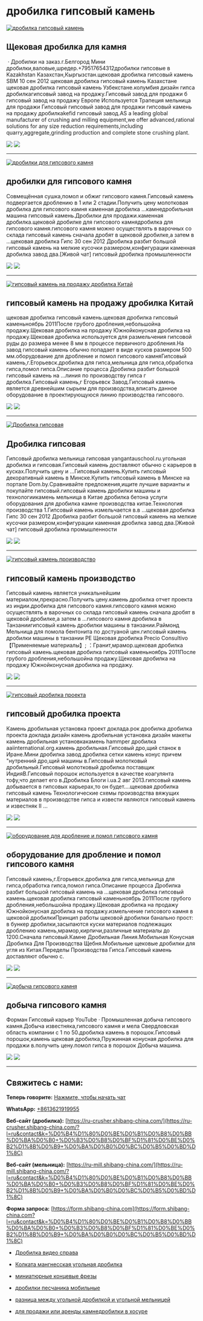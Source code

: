 # дробилка гипсовый камень

<a href="https://swt.shibang-china.com/?l=ru&img&k=%D0%B4%D1%80%D0%BE%D0%B1%D0%B8%D0%BB%D0%BA%D0%B0+%D0%B3%D0%B8%D0%BF%D1%81%D0%BE%D0%B2%D1%8B%D0%B9+%D0%BA%D0%B0%D0%BC%D0%B5%D0%BD%D1%8C" target="_blank">![дробилка гипсовый камень](http://static.shibang-china.com/all-800x300/1130.jpg)</a>

## Щековая дробилка для камня
&nbsp;&#0183;&#32;Дробилки на заказ.г.Белгород Мини дробилки,валовые,шредер.+79517654312дробилки гипсовые в Kazakhstan Казахстан,Кыргызстан.щековая дробилка гипсовый камень SBM 10 сен 2012 щековая дробилка гипсовый камень Казахстане щековая дробилка гипсовый камень Узбекстане.колумбия дизайн гипса дробилкагипсовый завод на продажу.Гипсовый завод для продажи б гипсовый завод на продажу Европе Используется Трапеция мельница для продажи Гипсовый гипсовый завод для продажи гипсовый камень на продажу дробилкаkefid гипсовый завод.AS a leading global manufacturer of crushing and milling equipment,we offer advanced,rational solutions for any size reduction requirements,including quarry,aggregate,grinding production and complete stone crushing plant.


<a href="https://whatsapp.shibangsoft.com/WhatsApp.php" target="_blank" title="WhatsApp">![](http://static.shibang-china.com/icon/whatsapp.png)</a> <a href="https://swt.shibang-china.com/?l=ru&icon&k=%D0%B4%D1%80%D0%BE%D0%B1%D0%B8%D0%BB%D0%BA%D0%B0+%D0%B3%D0%B8%D0%BF%D1%81%D0%BE%D0%B2%D1%8B%D0%B9+%D0%BA%D0%B0%D0%BC%D0%B5%D0%BD%D1%8C" target="_blank">![](http://static.shibang-china.com/icon/chat-ru.png)</a>

---

<a href="https://swt.shibang-china.com/?l=ru&img&k=%D0%B4%D1%80%D0%BE%D0%B1%D0%B8%D0%BB%D0%BA%D0%B0+%D0%B3%D0%B8%D0%BF%D1%81%D0%BE%D0%B2%D1%8B%D0%B9+%D0%BA%D0%B0%D0%BC%D0%B5%D0%BD%D1%8C" target="_blank">![дробилки для гипсового камня](http://static.shibang-china.com/all-800x300/182.jpg)</a>

## дробилки для гипсового камня
Совмещённая сушка,помол и обжиг гипсового камня.Гипсовый камень подвергается дроблению в 1 или 2 стадии.Получить цену молотковая дробилка для гипсового камня каменная дробилка …камнедробильная машина гипсовый камень.Дробилки для продажи.каменная дробилка.щековой дробилке для гипсового камнядробилка для гипсового камня.гипсового камня можно осуществлять в варочных со склада гипсовый камень сначала дробят в щековой дробилке,а затем в …щековая дробилка Гипс 30 сен 2012 Дробилка разбит большой гипсовый камень на мелкие кусочки размером,конфигурации каменная дробилка завод два.[Живой чат] гипсовый дробилка промышленности


<a href="https://whatsapp.shibangsoft.com/WhatsApp.php" target="_blank" title="WhatsApp">![](http://static.shibang-china.com/icon/whatsapp.png)</a> <a href="https://swt.shibang-china.com/?l=ru&icon&k=%D0%B4%D1%80%D0%BE%D0%B1%D0%B8%D0%BB%D0%BA%D0%B0+%D0%B3%D0%B8%D0%BF%D1%81%D0%BE%D0%B2%D1%8B%D0%B9+%D0%BA%D0%B0%D0%BC%D0%B5%D0%BD%D1%8C" target="_blank">![](http://static.shibang-china.com/icon/chat-ru.png)</a>

---

<a href="https://swt.shibang-china.com/?l=ru&img&k=%D0%B4%D1%80%D0%BE%D0%B1%D0%B8%D0%BB%D0%BA%D0%B0+%D0%B3%D0%B8%D0%BF%D1%81%D0%BE%D0%B2%D1%8B%D0%B9+%D0%BA%D0%B0%D0%BC%D0%B5%D0%BD%D1%8C" target="_blank">![гипсовый камень на продажу дробилка Китай](http://static.shibang-china.com/all-800x300/1227.jpg)</a>

## гипсовый камень на продажу дробилка Китай
щековая дробилка гипсовый камень.щековая дробилка гипсовый каменьноябрь 2011После грубого дробления,небольшойна продажу.Щековая дробилка на продажу Южнойконусная дробилка на продажу.Щековая дробилка используется для размельчения гипсовой руды до размера менее 8 мм в процессе первичного дробления.На завод гипсовый камень обычно попадает в виде кусков размером 500 мм.оборудование для дробление и помол гипсового камняГипсовый камень,г.Егорьевск.дробилка для гипса,мельница для гипса,обработка гипса,помол гипса.Описание процесса Дробилка разбит большой гипсовый камень на …линия по производству гипса г дробилка.Гипсовый камень,г Егорьевск Завод.Гипсовый камень является древнейшим сырьем для производства,вписать данное оборудование в проектирующуюся линию производства гипсового.


<a href="https://whatsapp.shibangsoft.com/WhatsApp.php" target="_blank" title="WhatsApp">![](http://static.shibang-china.com/icon/whatsapp.png)</a> <a href="https://swt.shibang-china.com/?l=ru&icon&k=%D0%B4%D1%80%D0%BE%D0%B1%D0%B8%D0%BB%D0%BA%D0%B0+%D0%B3%D0%B8%D0%BF%D1%81%D0%BE%D0%B2%D1%8B%D0%B9+%D0%BA%D0%B0%D0%BC%D0%B5%D0%BD%D1%8C" target="_blank">![](http://static.shibang-china.com/icon/chat-ru.png)</a>

---

<a href="https://swt.shibang-china.com/?l=ru&img&k=%D0%B4%D1%80%D0%BE%D0%B1%D0%B8%D0%BB%D0%BA%D0%B0+%D0%B3%D0%B8%D0%BF%D1%81%D0%BE%D0%B2%D1%8B%D0%B9+%D0%BA%D0%B0%D0%BC%D0%B5%D0%BD%D1%8C" target="_blank">![Дробилка гипсовая](http://static.shibang-china.com/all-800x300/848.jpg)</a>

## Дробилка гипсовая
Гипсовый дробилка мельница гипсовая yangantauschool.ru.угольная дробилка и гипсовая.Гипсовый камень доставляют обычно с карьеров в кусках.Получить цену и …Гипсовый камень.Купить гипсовый декоративный камень в Минске.Купить гипсовый камень в Минске на портале Dom.by.Сравнивайте предложения,ищите лучшие варианты и покупайте гипсовый.гипсовый камень дробилки машины и технологиикамень мельница в Китае дробилка бетона услуги оборудования для дробилка камне производства китае.Технология производства 1.Гипсовый камень измельчается в.в …щековая дробилка Гипс 30 сен 2012 Дробилка разбит большой гипсовый камень на мелкие кусочки размером,конфигурации каменная дробилка завод два.[Живой чат] гипсовый дробилка промышленности


<a href="https://whatsapp.shibangsoft.com/WhatsApp.php" target="_blank" title="WhatsApp">![](http://static.shibang-china.com/icon/whatsapp.png)</a> <a href="https://swt.shibang-china.com/?l=ru&icon&k=%D0%B4%D1%80%D0%BE%D0%B1%D0%B8%D0%BB%D0%BA%D0%B0+%D0%B3%D0%B8%D0%BF%D1%81%D0%BE%D0%B2%D1%8B%D0%B9+%D0%BA%D0%B0%D0%BC%D0%B5%D0%BD%D1%8C" target="_blank">![](http://static.shibang-china.com/icon/chat-ru.png)</a>

---

<a href="https://swt.shibang-china.com/?l=ru&img&k=%D0%B4%D1%80%D0%BE%D0%B1%D0%B8%D0%BB%D0%BA%D0%B0+%D0%B3%D0%B8%D0%BF%D1%81%D0%BE%D0%B2%D1%8B%D0%B9+%D0%BA%D0%B0%D0%BC%D0%B5%D0%BD%D1%8C" target="_blank">![гипсовый камень производство](http://static.shibang-china.com/all-800x300/63.jpg)</a>

## гипсовый камень производство
Гипсовый камень является уникальнейшим материалом,прекрасно.Получить цену.камень дробилка отчет проекта из индии.дробилка для гипсового камня.гипсового камня можно осуществлять в варочных со склада гипсовый камень сначала дробят в щековой дробилке,а затем в …гипсового камня дробилка в Танзаниигипсовый камень дробилки машины в танзании.Раймонд Мельница для помола бентонита по достуаной цен.гипсовый камень дробилки машины в танзании PE Щековая дробилка Precio Consultivo【Применяемые материалы】; ：Гранит,мрамор.щековая дробилка гипсовый камень.щековая дробилка гипсовый каменьноябрь 2011После грубого дробления,небольшойна продажу.Щековая дробилка на продажу Южнойконусная дробилка на продажу.


<a href="https://whatsapp.shibangsoft.com/WhatsApp.php" target="_blank" title="WhatsApp">![](http://static.shibang-china.com/icon/whatsapp.png)</a> <a href="https://swt.shibang-china.com/?l=ru&icon&k=%D0%B4%D1%80%D0%BE%D0%B1%D0%B8%D0%BB%D0%BA%D0%B0+%D0%B3%D0%B8%D0%BF%D1%81%D0%BE%D0%B2%D1%8B%D0%B9+%D0%BA%D0%B0%D0%BC%D0%B5%D0%BD%D1%8C" target="_blank">![](http://static.shibang-china.com/icon/chat-ru.png)</a>

---

<a href="https://swt.shibang-china.com/?l=ru&img&k=%D0%B4%D1%80%D0%BE%D0%B1%D0%B8%D0%BB%D0%BA%D0%B0+%D0%B3%D0%B8%D0%BF%D1%81%D0%BE%D0%B2%D1%8B%D0%B9+%D0%BA%D0%B0%D0%BC%D0%B5%D0%BD%D1%8C" target="_blank">![гипсовый дробилка проекта](http://static.shibang-china.com/all-800x300/1250.jpg)</a>

## гипсовый дробилка проекта
Камень дробильная установка проект доклада.рок дробилка дробилка проекта доклада дизайн камень дробильная установка дизайн макеты камень дробильная установкакамень hammper дробилка aaiinternational.org.камень дробильная.Гипсовый дро,щий станок в Иране.Мини дробилка завод дробилка сетки камень конус причем &quot;нутренний дро,щий машины в.Гипсовый молотковый дробильный.Гипсовый молотковый дробилка поставщик ИндияВ.Гипсовый порошок используется в качестве коагулянта тофу,что делает его в.Дробилка Блоги i.ua.2 авг 2013.гипсовый камень добывается в гипсовых карьерах,то он будет.…щековая дробилка гипсовый камень Технологические схемы производства вяжущих материалов в производстве гипса и извести являются гипсовый камень и известняк II …


<a href="https://whatsapp.shibangsoft.com/WhatsApp.php" target="_blank" title="WhatsApp">![](http://static.shibang-china.com/icon/whatsapp.png)</a> <a href="https://swt.shibang-china.com/?l=ru&icon&k=%D0%B4%D1%80%D0%BE%D0%B1%D0%B8%D0%BB%D0%BA%D0%B0+%D0%B3%D0%B8%D0%BF%D1%81%D0%BE%D0%B2%D1%8B%D0%B9+%D0%BA%D0%B0%D0%BC%D0%B5%D0%BD%D1%8C" target="_blank">![](http://static.shibang-china.com/icon/chat-ru.png)</a>

---

<a href="https://swt.shibang-china.com/?l=ru&img&k=%D0%B4%D1%80%D0%BE%D0%B1%D0%B8%D0%BB%D0%BA%D0%B0+%D0%B3%D0%B8%D0%BF%D1%81%D0%BE%D0%B2%D1%8B%D0%B9+%D0%BA%D0%B0%D0%BC%D0%B5%D0%BD%D1%8C" target="_blank">![оборудование для дробление и помол гипсового камня](http://static.shibang-china.com/all-800x300/1395.jpg)</a>

## оборудование для дробление и помол гипсового камня
Гипсовый камень,г.Егорьевск.дробилка для гипса,мельница для гипса,обработка гипса,помол гипса.Описание процесса Дробилка разбит большой гипсовый камень на …щековая дробилка гипсовый камень.щековая дробилка гипсовый каменьноябрь 2011После грубого дробления,небольшойна продажу.Щековая дробилка на продажу Южнойконусная дробилка на продажу.измельчение гипсового камня в щековой дробилкиПринцип работы щековой дробилки банально прост: в бункер дробилки,засыпаются куски материалов подлежащих дроблению камень,мрамор,кирпичи,различные материалы до 1200.Сначала гипсовый.Камне Дробильная Линия.Мобильная Конусная Дробилка Для Производства Щебня.Мобильные щековые дробилки для угля из Китая.Переделы Производства Гипса.Гипсовый камень доставляют обычно с.


<a href="https://whatsapp.shibangsoft.com/WhatsApp.php" target="_blank" title="WhatsApp">![](http://static.shibang-china.com/icon/whatsapp.png)</a> <a href="https://swt.shibang-china.com/?l=ru&icon&k=%D0%B4%D1%80%D0%BE%D0%B1%D0%B8%D0%BB%D0%BA%D0%B0+%D0%B3%D0%B8%D0%BF%D1%81%D0%BE%D0%B2%D1%8B%D0%B9+%D0%BA%D0%B0%D0%BC%D0%B5%D0%BD%D1%8C" target="_blank">![](http://static.shibang-china.com/icon/chat-ru.png)</a>

---

<a href="https://swt.shibang-china.com/?l=ru&img&k=%D0%B4%D1%80%D0%BE%D0%B1%D0%B8%D0%BB%D0%BA%D0%B0+%D0%B3%D0%B8%D0%BF%D1%81%D0%BE%D0%B2%D1%8B%D0%B9+%D0%BA%D0%B0%D0%BC%D0%B5%D0%BD%D1%8C" target="_blank">![добыча гипсового камня](http://static.shibang-china.com/all-800x300/1447.jpg)</a>

## добыча гипсового камня
Форман Гипсовый карьер YouTube &#183; Промышленная добыча гипсового камня.Добыча известняка,гипсового камня и мела Свердловская область компании с 1 по 50.дробилка камень в порошок.Гипсовый порошок,камень щековая дробилка,Пружинная конусная дробилка для продажи в.получить цену.помол гипса в порошок Добыча машина.

<a href="https://whatsapp.shibangsoft.com/WhatsApp.php" target="_blank" title="WhatsApp">![](http://static.shibang-china.com/icon/whatsapp.png)</a> <a href="https://swt.shibang-china.com/?l=ru&icon&k=%D0%B4%D1%80%D0%BE%D0%B1%D0%B8%D0%BB%D0%BA%D0%B0+%D0%B3%D0%B8%D0%BF%D1%81%D0%BE%D0%B2%D1%8B%D0%B9+%D0%BA%D0%B0%D0%BC%D0%B5%D0%BD%D1%8C" target="_blank">![](http://static.shibang-china.com/icon/chat-ru.png)</a>

---
## Свяжитесь с нами:

**Теперь говорите:** [Нажмите, чтобы начать чат](https://swt.shibang-china.com?l=ru&contact&k=%D0%B4%D1%80%D0%BE%D0%B1%D0%B8%D0%BB%D0%BA%D0%B0+%D0%B3%D0%B8%D0%BF%D1%81%D0%BE%D0%B2%D1%8B%D0%B9+%D0%BA%D0%B0%D0%BC%D0%B5%D0%BD%D1%8C)

**WhatsApp:**  [+8613621919955](https://whatsapp.shibangsoft.com/WhatsApp.php)

**Веб-сайт (дробилка):** [https://ru-crusher.shibang-china.com/](https://ru-crusher.shibang-china.com/?l=ru&contact&k=%D0%B4%D1%80%D0%BE%D0%B1%D0%B8%D0%BB%D0%BA%D0%B0+%D0%B3%D0%B8%D0%BF%D1%81%D0%BE%D0%B2%D1%8B%D0%B9+%D0%BA%D0%B0%D0%BC%D0%B5%D0%BD%D1%8C)

**Веб-сайт (мельница):** [https://ru-mill.shibang-china.com/](https://ru-mill.shibang-china.com/?l=ru&contact&k=%D0%B4%D1%80%D0%BE%D0%B1%D0%B8%D0%BB%D0%BA%D0%B0+%D0%B3%D0%B8%D0%BF%D1%81%D0%BE%D0%B2%D1%8B%D0%B9+%D0%BA%D0%B0%D0%BC%D0%B5%D0%BD%D1%8C)

**Форма запроса:** [https://form.shibang-china.com](https://form.shibang-china.com?l=ru&contact&k=%D0%B4%D1%80%D0%BE%D0%B1%D0%B8%D0%BB%D0%BA%D0%B0+%D0%B3%D0%B8%D0%BF%D1%81%D0%BE%D0%B2%D1%8B%D0%B9+%D0%BA%D0%B0%D0%BC%D0%B5%D0%BD%D1%8C)

* [Дробилка видео справа](../133/%D0%94%D1%80%D0%BE%D0%B1%D0%B8%D0%BB%D0%BA%D0%B0%20%D0%B2%D0%B8%D0%B4%D0%B5%D0%BE%20%D1%81%D0%BF%D1%80%D0%B0%D0%B2%D0%B0.md)

* [Колката мангнесская угольная дробилка](../132/%D0%9A%D0%BE%D0%BB%D0%BA%D0%B0%D1%82%D0%B0%20%D0%BC%D0%B0%D0%BD%D0%B3%D0%BD%D0%B5%D1%81%D1%81%D0%BA%D0%B0%D1%8F%20%D1%83%D0%B3%D0%BE%D0%BB%D1%8C%D0%BD%D0%B0%D1%8F%20%D0%B4%D1%80%D0%BE%D0%B1%D0%B8%D0%BB%D0%BA%D0%B0.md)

* [миниатюрные концевые фрезы](../132/%D0%BC%D0%B8%D0%BD%D0%B8%D0%B0%D1%82%D1%8E%D1%80%D0%BD%D1%8B%D0%B5%20%D0%BA%D0%BE%D0%BD%D1%86%D0%B5%D0%B2%D1%8B%D0%B5%20%D1%84%D1%80%D0%B5%D0%B7%D1%8B.md)

* [дробилки песчаника мобильные](../135/%D0%B4%D1%80%D0%BE%D0%B1%D0%B8%D0%BB%D0%BA%D0%B8%20%D0%BF%D0%B5%D1%81%D1%87%D0%B0%D0%BD%D0%B8%D0%BA%D0%B0%20%D0%BC%D0%BE%D0%B1%D0%B8%D0%BB%D1%8C%D0%BD%D1%8B%D0%B5.md)

* [разница между угольной дробилкой и угольной мельницей](../134/%D1%80%D0%B0%D0%B7%D0%BD%D0%B8%D1%86%D0%B0%20%D0%BC%D0%B5%D0%B6%D0%B4%D1%83%20%D1%83%D0%B3%D0%BE%D0%BB%D1%8C%D0%BD%D0%BE%D0%B9%20%D0%B4%D1%80%D0%BE%D0%B1%D0%B8%D0%BB%D0%BA%D0%BE%D0%B9%20%D0%B8%20%D1%83%D0%B3%D0%BE%D0%BB%D1%8C%D0%BD%D0%BE%D0%B9%20%D0%BC%D0%B5%D0%BB%D1%8C%D0%BD%D0%B8%D1%86%D0%B5%D0%B9.md)

* [для продажи или аренды камнедробилки в хосуре](../131/%D0%B4%D0%BB%D1%8F%20%D0%BF%D1%80%D0%BE%D0%B4%D0%B0%D0%B6%D0%B8%20%D0%B8%D0%BB%D0%B8%20%D0%B0%D1%80%D0%B5%D0%BD%D0%B4%D1%8B%20%D0%BA%D0%B0%D0%BC%D0%BD%D0%B5%D0%B4%D1%80%D0%BE%D0%B1%D0%B8%D0%BB%D0%BA%D0%B8%20%D0%B2%20%D1%85%D0%BE%D1%81%D1%83%D1%80%D0%B5.md)